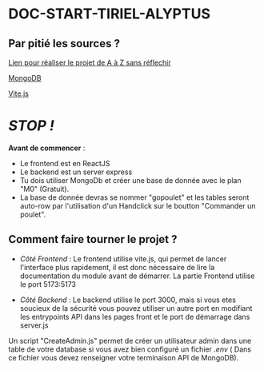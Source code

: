 # DOC-START-TIRIEL-ALYPTUS

## Par pitié les sources ?

[Lien pour réaliser le projet de A à Z sans réflechir](https://youtu.be/dQw4w9WgXcQ?si=J9u2nZ0FI59H173m)


[MongoDB](https://www.mongodb.com/fr-fr)


[Vite.js](https://vitejs.dev/)

# *STOP !*
**Avant de commencer** :
- Le frontend est en ReactJS
- Le backend est un server express
- Tu dois utiliser MongoDb et créer une base de donnée avec le plan "M0" (Gratuit).
- La base de donnée devras se nommer "gopoulet" et les tables seront auto-row par l'utilisation d'un Handclick sur le boutton "Commander un poulet".

## Comment faire tourner le projet ?

- *Côté Frontend* :
  Le frontend utilise vite.js, qui permet de lancer l'interface plus rapidement, il est donc nécessaire de lire la documentation du module avant de démarrer.
La partie Frontend utilise le port 5173:5173

- *Côté Backend* :
Le backend utilise le port 3000, mais si vous etes soucieux de la sécurité vous pouvez utiliser un autre port en modifiant les entrypoints API dans les pages front et le port de démarrage dans server.js

Un script "CreateAdmin.js" permet de créer un utilisateur admin dans une table de votre database si vous avez bien configuré un fichier *.env* ( Dans ce fichier vous devez renseigner votre terminaison API de MongoDB). 


